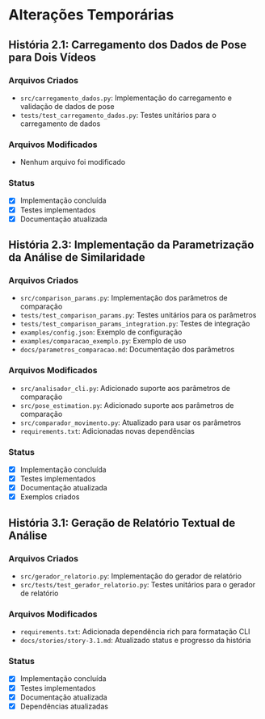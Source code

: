 # Alterações Temporárias

## História 2.1: Carregamento dos Dados de Pose para Dois Vídeos

### Arquivos Criados

- `src/carregamento_dados.py`: Implementação do carregamento e validação de dados de pose
- `tests/test_carregamento_dados.py`: Testes unitários para o carregamento de dados

### Arquivos Modificados

- Nenhum arquivo foi modificado

### Status

- [x] Implementação concluída
- [x] Testes implementados
- [x] Documentação atualizada

## História 2.3: Implementação da Parametrização da Análise de Similaridade

### Arquivos Criados

- `src/comparison_params.py`: Implementação dos parâmetros de comparação
- `tests/test_comparison_params.py`: Testes unitários para os parâmetros
- `tests/test_comparison_params_integration.py`: Testes de integração
- `examples/config.json`: Exemplo de configuração
- `examples/comparacao_exemplo.py`: Exemplo de uso
- `docs/parametros_comparacao.md`: Documentação dos parâmetros

### Arquivos Modificados

- `src/analisador_cli.py`: Adicionado suporte aos parâmetros de comparação
- `src/pose_estimation.py`: Adicionado suporte aos parâmetros de comparação
- `src/comparador_movimento.py`: Atualizado para usar os parâmetros
- `requirements.txt`: Adicionadas novas dependências

### Status

- [x] Implementação concluída
- [x] Testes implementados
- [x] Documentação atualizada
- [x] Exemplos criados

## História 3.1: Geração de Relatório Textual de Análise

### Arquivos Criados

- `src/gerador_relatorio.py`: Implementação do gerador de relatório
- `src/tests/test_gerador_relatorio.py`: Testes unitários para o gerador de relatório

### Arquivos Modificados

- `requirements.txt`: Adicionada dependência rich para formatação CLI
- `docs/stories/story-3.1.md`: Atualizado status e progresso da história

### Status

- [x] Implementação concluída
- [x] Testes implementados
- [x] Documentação atualizada
- [x] Dependências atualizadas
